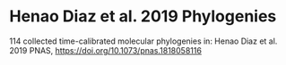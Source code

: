 # Henao Diaz et al. 2019 Phylogenies
114 collected time-calibrated molecular phylogenies in: Henao Diaz et al. 2019 PNAS, https://doi.org/10.1073/pnas.1818058116
